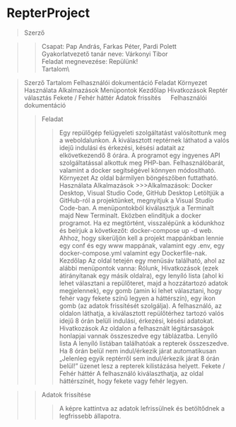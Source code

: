 # RepterProject

>Szerző



>>Csapat: Pap András, Farkas Péter, Pardi Polett\
>>Gyakorlatvezető tanár neve: Várkonyi Tibor\
>>Feladat megnevezése: Repülünk!\
>>Tartalom\


>Szerző
>Tartalom
>Felhasználói dokumentáció
>Feladat
>Környezet
>Használata
>Alkalmazások
>Menüpontok
>Kezdőlap
>Hivatkozások
>Reptér választás
>Fekete / Fehér háttér
>Adatok frissítés
 
>Felhasználói dokumentáció
>>Feladat
>>>Egy repülőgép felügyeleti szolgáltatást valósítottunk meg a weboldalunkon. A kiválasztott reptérnek láthatod a valós idejű indulási és érkezési, késési adatait az elkövetkezendő 8 órára. A programot egy ingyenes API szolgáltatással alkottuk meg PHP-ban. Felhasználóbarát, valamint a docker segítségével könnyen módosítható. 
>>Környezet
>>Az oldal bármilyen böngészőben futtatható. 
>Használata
>>Alkalmazások
	>>>Alkalmazások: Docker Desktop, Visual Studio Code, GitHub Desktop
>>>Letöltjük a GitHub-ról a projektünket, megnyitjuk a Visual Studio Code-ban. A menüpontokból kiválasztjuk a Terminalt majd New Terminalt.  Eközben elindítjuk a docker programot. Ha ez megtörtént, visszalépünk a kódunkhoz és beírjuk a következőt: docker-compose up -d web. Ahhoz, hogy sikerüljön kell a projekt mappánkban lennie egy conf és egy www mappának, valamint egy .env, egy docker-compose.yml valamint egy Dockerfile-nak.
>>Kezdőlap
>>>Az oldal tetején egy menüsáv található, ahol az alábbi menüpontok vanna: Rólunk, Hivatkozások (ezek átirányítanak egy másik oldalra), egy lenyíló lista (ahol ki lehet választani a repülőteret, majd a hozzátartozó adatok megjelennek), egy gomb (amin ki lehet választani, hogy fehér vagy fekete színű legyen a háttérszín), egy ikon gomb (az adatok frissítését szolgálja).
>>>A felhasználó, az oldalon láthatja, a kiválasztott repülőtérhez tartozó valós idejű 8 órán belüli indulási, érkezési, késési adatokat.
>>Hivatkozások
>>>Az oldalon a felhasznált légitársaságok honlapjai vannak összeszedve egy táblázatba.
>>Lenyíló lista
>>>A lenyíló listában találhatóak a repterek összeszedve. Ha 8 órán belül nem indul/érkezik járat automatikusan „Jelenleg egyik reptérről sem indul/érkezik járat 8 órán belül!” üzenet lesz a repterek kilistázása helyett.
>>Fekete / Fehér háttér
>>>A felhasználó kiválaszthatja, az oldal háttérszínét, hogy fekete vagy fehér legyen. 

>>Adatok frissítése
>>>A képre kattintva az adatok lefrissülnek és betöltődnek a legfrissebb állapotra.

